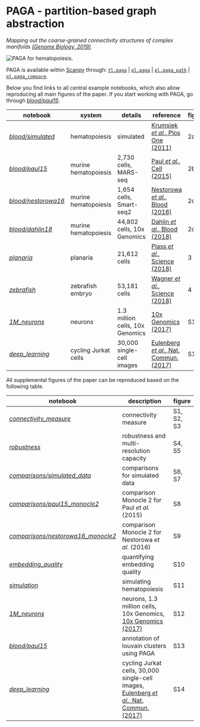 # PAGA - partition-based graph abstraction

*Mapping out the coarse-grained connectivity structures of complex manifolds [(Genome Biology, 2019)](https://doi.org/10.1186/s13059-019-1663-x).*

![PAGA for hematopoiesis.](http://www.falexwolf.de/img/paga_paul15.png "PAGA for hematopoiesis.")

PAGA is available within [Scanpy](https://scanpy.readthedocs.io/en/latest/examples.html#trajectory-inference) through: [`tl.paga`](https://scanpy.readthedocs.io/en/latest/api/scanpy.tl.paga.html) | [`pl.paga`](https://scanpy.readthedocs.io/en/latest/api/scanpy.pl.paga.html) | [`pl.paga_path`](https://scanpy.readthedocs.io/en/latest/api/scanpy.pl.paga_path.html) | [`pl.paga_compare`](https://scanpy.readthedocs.io/en/latest/api/scanpy.pl.paga_compare.html).

Below you find links to all central example notebooks, which also allow reproducing all main figures of the paper. If you start working with PAGA, go through [*blood/paul15*](https://nbviewer.jupyter.org/github/theislab/paga/blob/master/blood/paul15/paul15.ipynb).

notebook       | system         | details  | reference | figure
---------------| ---------------| ---------| ----------| ------
[*blood/simulated*](https://nbviewer.jupyter.org/github/theislab/paga/blob/master/blood/simulated/simulated.ipynb) | hematopoiesis | simulated | [Krumsiek *et al.*, Plos One (2011)](https://doi.org/10.1371/journal.pone.0022649) | 2a
[*blood/paul15*](https://scanpy-tutorials.readthedocs.io/en/latest/paga-paul15.html) | murine hematopoiesis | 2,730 cells, MARS-seq | [Paul *et al.*, Cell (2015)](https://doi.org/10.1016/j.cell.2015.11.013) | 2b
[*blood/nestorowa16*](https://nbviewer.jupyter.org/github/theislab/paga/blob/master/blood/nestorowa16/nestorowa16.ipynb) | murine hematopoiesis | 1,654 cells, Smart-seq2 | [Nestorowa *et al.*, Blood (2016)](https://doi.org/10.1182/blood-2016-05-716480) | 2c
[*blood/dahlin18*](https://nbviewer.jupyter.org/github/theislab/paga/blob/master/blood/dahlin18/dahlin18.ipynb) | murine hematopoiesis | 44,802 cells, 10x Genomics | [Dahlin *et al.*, Blood (2018)](https://doi.org/10.1182/blood-2017-12-821413) | 2d
[*planaria*](https://nbviewer.jupyter.org/github/theislab/paga/blob/master/planaria/planaria.ipynb) | planaria | 21,612 cells | [Plass *et al.*, Science (2018)](https://doi.org/10.1126/science.aaq1723) | 3
[*zebrafish*](https://nbviewer.jupyter.org/github/theislab/paga/blob/master/zebrafish/zebrafish.ipynb) | zebrafish embryo | 53,181 cells |  [Wagner *et al.*, Science (2018)](https://doi.org/10.1126/science.aar4362) | 4
[*1M_neurons*](https://github.com/theislab/scanpy_usage/blob/master/170522_visualizing_one_million_cells/logfile_1.3M.txt) | neurons | 1.3 million cells, 10x Genomics | [10x Genomics (2017)](https://support.10xgenomics.com/single-cell-gene-expression/datasets/1M_neurons) | S12
[*deep_learning*](https://nbviewer.jupyter.org/github/theislab/paga/blob/master/deep_learning/deep_learning.ipynb) | cycling Jurkat cells | 30,000 single-cell images |  [Eulenberg *et al.*, Nat. Commun. (2017)](https://doi.org/10.1038/s41467-017-00623-3) | S14

All supplemental figures of the paper can be reproduced based on the following table.

notebook       |  description | figure
---------------|  ----------| ------
[*connectivity_measure*](https://nbviewer.jupyter.org/github/theislab/paga/blob/master/connectivity_measure/connectivity_measure.ipynb) | connectivity measure | S1, S2, S3
[*robustness*](https://nbviewer.jupyter.org/github/theislab/paga/blob/master/robustness) | robustness and multi-resolution capacity | S4, S5
[*comparisons/simulated_data*](https://nbviewer.jupyter.org/github/theislab/paga/blob/master/comparisons/simulated_data) | comparisons for simulated data | S6, S7
[*comparisons/paul15_monocle2*](https://nbviewer.jupyter.org/github/theislab/paga/blob/master/comparisons/paul15_monocle2) | comparison Monocle 2 for Paul *et al.* (2015) | S8
[*comparisons/nestorowa16_monocle2*](https://nbviewer.jupyter.org/github/theislab/paga/blob/master/comparisons/nestorowa16_monocle2) | comparison Monocle 2 for Nestorowa *et al.* (2016) | S9
[*embedding_quality*](https://nbviewer.jupyter.org/github/theislab/paga/blob/master/embedding_quality/embedding_quality.ipynb) | quantifying embedding quality | S10
[*simulation*](https://nbviewer.jupyter.org/github/theislab/paga/blob/master/blood/simulated/simulated.ipynb) | simulating hematopoiesis | S11
[*1M_neurons*](https://github.com/theislab/scanpy_usage/blob/master/170522_visualizing_one_million_cells/logfile_1.3M.txt) | neurons, 1.3 million cells, 10x Genomics, [10x Genomics (2017)](https://support.10xgenomics.com/single-cell-gene-expression/datasets/1M_neurons) | S12
[*blood/paul15*](https://nbviewer.jupyter.org/github/theislab/paga/blob/master/blood/paul15/paul15.ipynb) | annotation of louvain clusters using PAGA | S13
[*deep_learning*](https://nbviewer.jupyter.org/github/theislab/paga/blob/master/deep_learning/deep_learning.ipynb) | cycling Jurkat cells, 30,000 single-cell images, [Eulenberg *et al.*, Nat. Commun. (2017)](https://doi.org/10.1038/s41467-017-00623-3) | S14
